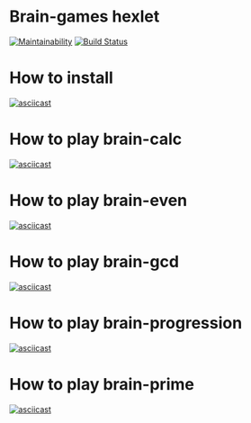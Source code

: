 # Brain-games hexlet
[![Maintainability](https://api.codeclimate.com/v1/badges/ce99e4793f160670f577/maintainability)](https://codeclimate.com/github/Heizoinside/frontend-project-lvl1/maintainability)
[![Build Status](https://travis-ci.org/Heizoinside/heizo-braingames.svg?branch=master)](https://travis-ci.org/Heizoinside/heizo-braingames)
# How to install
[![asciicast](https://asciinema.org/a/2c8K4BhHh7fkPbQCiKYkcovJI.svg)](https://asciinema.org/a/2c8K4BhHh7fkPbQCiKYkcovJI)
# How to play brain-calc
[![asciicast](https://asciinema.org/a/DYKgg0iPFIrY7SazTzi5sqYzK.svg)](https://asciinema.org/a/DYKgg0iPFIrY7SazTzi5sqYzK)
# How to play brain-even
[![asciicast](https://asciinema.org/a/ribTL9Sr85dOefJmB4oPblbrm.svg)](https://asciinema.org/a/ribTL9Sr85dOefJmB4oPblbrm)
# How to play brain-gcd
[![asciicast](https://asciinema.org/a/5BOS5HwtGsm20RNYvsfVqC234.svg)](https://asciinema.org/a/5BOS5HwtGsm20RNYvsfVqC234)
# How to play brain-progression
[![asciicast](https://asciinema.org/a/za5As8l7ZirDI83Nx7niBTzxy.svg)](https://asciinema.org/a/za5As8l7ZirDI83Nx7niBTzxy)
# How to play brain-prime
[![asciicast](https://asciinema.org/a/edjVJPZXm2k14uaS8tfwWlbm6.svg)](https://asciinema.org/a/edjVJPZXm2k14uaS8tfwWlbm6)
